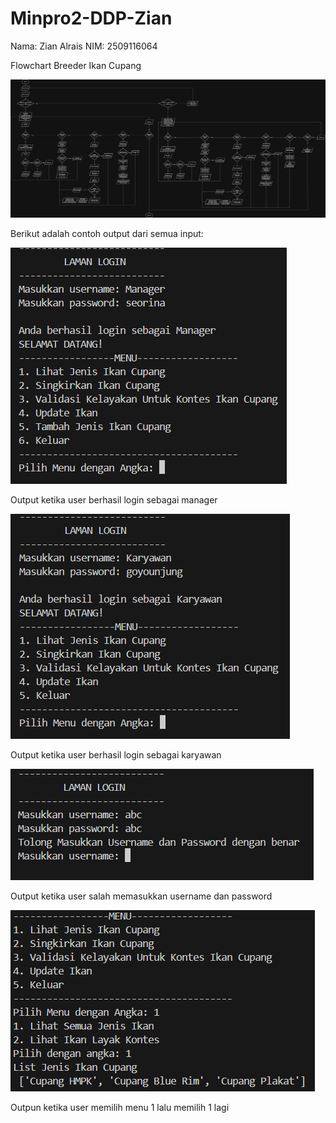 # Minpro2-DDP-Zian
Nama: Zian Alrais 
NIM: 2509116064

Flowchart Breeder Ikan Cupang

![img alt](https://github.com/zianalr/Minpro2-DDP-Zian/blob/e3d4d25b7a91fb2c6681baadaf112d81c3a8628b/Minpro2ddp.jpg)


Berikut adalah contoh output dari semua input:


![img alt](https://github.com/zianalr/Minpro2-DDP-Zian/blob/5811a88813adf8a7f6826f9b1ef673d978773461/Screenshot%202025-09-28%20215606.png)

Output ketika user berhasil login sebagai manager


![img alt](https://github.com/zianalr/Minpro2-DDP-Zian/blob/79a8ef574dac5f7f764ce727c5f7e4b01e7e9130/Screenshot%202025-09-28%20215728.png)

Output ketika user berhasil login sebagai karyawan


![img alt](https://github.com/zianalr/Minpro2-DDP-Zian/blob/18843a74ef9c407a09e1d33ce175a7450d3399a8/Screenshot%202025-09-28%20215809.png)

Output ketika user salah memasukkan username dan password


![img alt](https://github.com/zianalr/Minpro2-DDP-Zian/blob/d80f146b32602eee7126d35156bc4ef7dfa94ffa/Screenshot%202025-09-28%20220027.png)

Outpun ketika user memilih menu 1 lalu memilih 1 lagi
